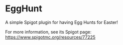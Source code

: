 # EggHunt
A simple Spigot plugin for having Egg Hunts for Easter!

For more information, see its Spigot page: https://www.spigotmc.org/resources/77225
